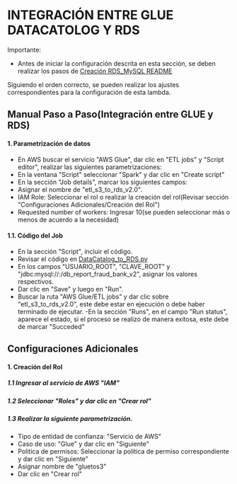 # INTEGRACIÓN ENTRE GLUE DATACATOLOG Y RDS

Importante: 
- Antes de iniciar la configuración descrita en esta sección, se deben realizar los pasos de [Creación RDS_MySQL README](./RDS_MySQL.md)


Siguiendo el orden correcto, se pueden realizar los ajustes correspondientes para la configuración de esta lambda.

## Manual Paso a Paso(Integración entre GLUE y RDS)

#### 1. Parametrización de datos 

- En AWS buscar el servicio "AWS Glue", dar clic en "ETL jobs" y "Script editor", realizar las siguientes parametrizaciones:
- En la ventana "Script" seleccionar "Spark" y dar clic en "Create script"
- En la sección "Job details", marcar los siguientes campos:
- Asignar el nombre de "etl_s3_to_rds_v2.0".
- IAM Role: Seleccionar el rol o realizar la creación del rol(Revisar sección "Configuraciones Adicionales/Creación del Rol")
- Requested number of workers: Ingresar 10(se pueden seleccionar más o menos de acuerdo a la necesidad)

#### 1.1. Código del Job

- En la sección "Script", incluir el código.
- Revisar el código en [DataCatalog_to_RDS.py](../scripts/DataCatalog_to_RDS.py)
- En los campos "USUARIO_ROOT", "CLAVE_ROOT" y "jdbc:mysql://<Punto de enlace>:<Puerto>/db_report_fraud_bank_v2", asignar los valores respectivos.
- Dar clic en "Save" y luego en "Run".
- Buscar la ruta "AWS Glue/ETL jobs" y dar clic sobre "etl_s3_to_rds_v2.0", este debe estar en ejecución o debe haber terminado de ejecutar.
-En la sección "Runs", en el campo "Run status", aparece el estado, si el proceso se realizo de manera exitosa, este debe de marcar "Succeded"


## Configuraciones Adicionales

#### 1. Creación del Rol

##### 1.1 Ingresar al servicio de AWS "IAM"
##### 1.2 Seleccionar "Roles" y dar clic en "Crear rol"
##### 1.3 Realizar la siguiente parametrización.

- Tipo de entidad de confianza: "Servicio de AWS"
- Caso de uso: "Glue" y dar clic en "Siguiente"
- Politica de permisos: Seleccionar la politica de permiso correspondiente y dar clic en "Siguiente"
- Asignar nombre de "gluetos3"
- Dar clic en "Crear rol"



